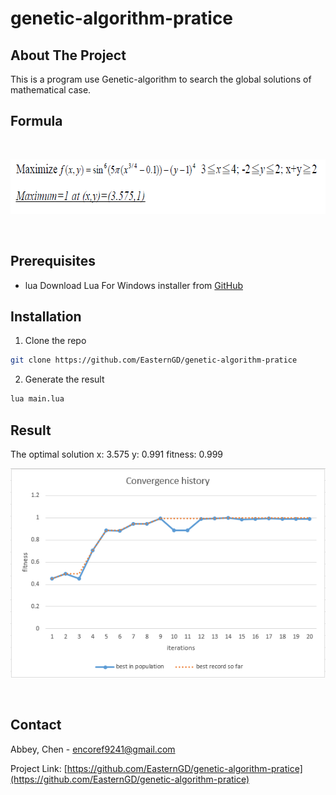 # genetic-algorithm-pratice

<!-- ABOUT THE PROJECT -->
## About The Project
This is a program use Genetic-algorithm to search the global solutions of mathematical case.

## Formula
<!-- PROJECT LOGO -->
<br />
<p align="center">
<img src="images/formula.png" alt="Logo" width="659" height="87"> 
</p>
<br/>

## Prerequisites
* lua
Download Lua For Windows installer from [GitHub](http://github.com/rjpcomputing/luaforwindows/releases)

## Installation

1. Clone the repo 
```sh
git clone https://github.com/EasternGD/genetic-algorithm-pratice
```
2. Generate the result 
```sh
lua main.lua
```
<!-- CONTACT -->

## Result
The optimal solution x: 3.575 y: 0.991 fitness: 0.999
<br />
<p align="center">
<img src="images/result_chart.png"> 
</p>
<br/>

## Contact

Abbey, Chen - encoref9241@gmail.com

Project Link: [https://github.com/EasternGD/genetic-algorithm-pratice](https://github.com/EasternGD/genetic-algorithm-pratice)
